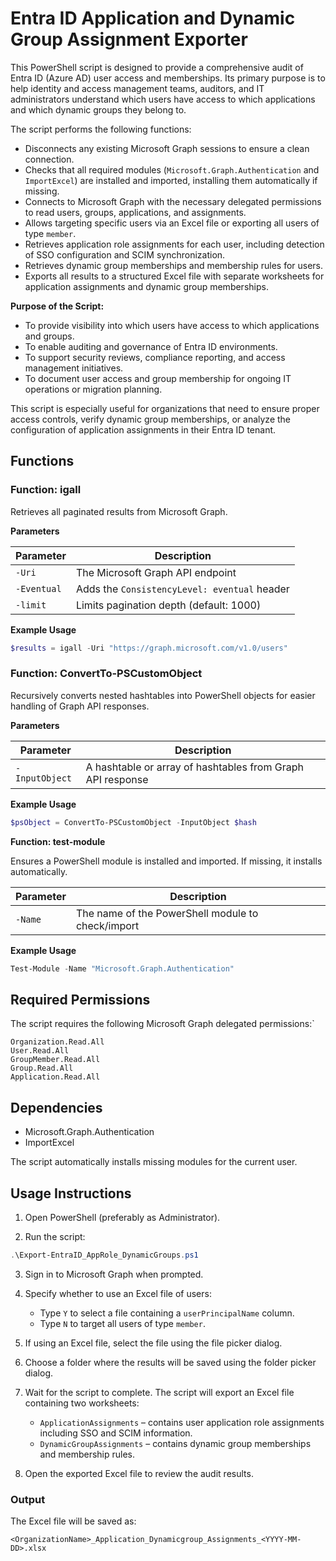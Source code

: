 # Entra ID Application and Dynamic Group Assignment Exporter

This PowerShell script is designed to provide a comprehensive audit of Entra ID (Azure AD) user access and memberships. Its primary purpose is to help identity and access management teams, auditors, and IT administrators understand which users have access to which applications and which dynamic groups they belong to.  

The script performs the following functions:

- Disconnects any existing Microsoft Graph sessions to ensure a clean connection.
- Checks that all required modules (`Microsoft.Graph.Authentication` and `ImportExcel`) are installed and imported, installing them automatically if missing.
- Connects to Microsoft Graph with the necessary delegated permissions to read users, groups, applications, and assignments.
- Allows targeting specific users via an Excel file or exporting all users of type `member`.
- Retrieves application role assignments for each user, including detection of SSO configuration and SCIM synchronization.
- Retrieves dynamic group memberships and membership rules for users.
- Exports all results to a structured Excel file with separate worksheets for application assignments and dynamic group memberships.

**Purpose of the Script:**

- To provide visibility into which users have access to which applications and groups.  
- To enable auditing and governance of Entra ID environments.  
- To support security reviews, compliance reporting, and access management initiatives.  
- To document user access and group membership for ongoing IT operations or migration planning.  

This script is especially useful for organizations that need to ensure proper access controls, verify dynamic group memberships, or analyze the configuration of application assignments in their Entra ID tenant.
## Functions

### Function: igall
Retrieves all paginated results from Microsoft Graph.

**Parameters**

| Parameter   | Description |
|------------|-------------|
| `-Uri`     | The Microsoft Graph API endpoint |
| `-Eventual`| Adds the `ConsistencyLevel: eventual` header |
| `-limit`   | Limits pagination depth (default: 1000) |

**Example Usage**

```powershell
$results = igall -Uri "https://graph.microsoft.com/v1.0/users"
```

### Function: ConvertTo-PSCustomObject

Recursively converts nested hashtables into PowerShell objects for easier handling of Graph API responses.

**Parameters**

| Parameter   | Description |
|------------|-------------|
| `-InputObject`     | A hashtable or array of hashtables from Graph API response |

**Example Usage**

```Powershell
$psObject = ConvertTo-PSCustomObject -InputObject $hash
```

**Function: test-module**

Ensures a PowerShell module is installed and imported. If missing, it installs automatically.

| Parameter   | Description |
|------------|-------------|
| `-Name`     | The name of the PowerShell module to check/import |

**Example Usage**

```powershell
Test-Module -Name "Microsoft.Graph.Authentication"
```

## Required Permissions

The script requires the following Microsoft Graph delegated permissions:`

```pgsql
Organization.Read.All
User.Read.All
GroupMember.Read.All
Group.Read.All
Application.Read.All

```
## Dependencies

* Microsoft.Graph.Authentication
* ImportExcel

The script automatically installs missing modules for the current user.

## Usage Instructions

1. Open PowerShell (preferably as Administrator).

2. Run the script:

```powershell
.\Export-EntraID_AppRole_DynamicGroups.ps1
```
3. Sign in to Microsoft Graph when prompted.

4. Specify whether to use an Excel file of users:
   - Type `Y` to select a file containing a `userPrincipalName` column.
   - Type `N` to target all users of type `member`.

5. If using an Excel file, select the file using the file picker dialog.

6. Choose a folder where the results will be saved using the folder picker dialog.

7. Wait for the script to complete. The script will export an Excel file containing two worksheets:
   - `ApplicationAssignments` – contains user application role assignments including SSO and SCIM information.
   - `DynamicGroupAssignments` – contains dynamic group memberships and membership rules.

8. Open the exported Excel file to review the audit results.

### Output
The Excel file will be saved as: 
```php-template
<OrganizationName>_Application_Dynamicgroup_Assignments_<YYYY-MM-DD>.xlsx
```

